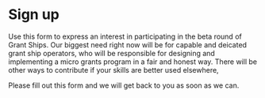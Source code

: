 # Sign up

Use this form to express an interest in  participating in the beta round of Grant Ships. Our biggest need right now will be for capable and deicated grant ship operators, who will be responsible for designing and implementing a micro grants program in a fair and honest way. There will be other ways to contribute if your skills are better used elsewhere,

Please fill out this form and we will get back to you as soon as we can.

<iframe data-tally-src="https://tally.so/embed/wLPkGy?alignLeft=1&hideTitle=1&transparentBackground=1&dynamicHeight=1" loading="lazy" width="100%" height="600" frameborder="0" marginheight="0" marginwidth="0" title="Registration form"></iframe>

<script>var d=document,w="https://tally.so/widgets/embed.js",v=function(){"undefined"!=typeof Tally?Tally.loadEmbeds():d.querySelectorAll("iframe[data-tally-src]:not([src])").forEach((function(e){e.src=e.dataset.tallySrc}))};if("undefined"!=typeof Tally)v();else if(d.querySelector('script[src="'+w+'"]')==null){var s=d.createElement("script");s.src=w,s.onload=v,s.onerror=v,d.body.appendChild(s);}</script>
